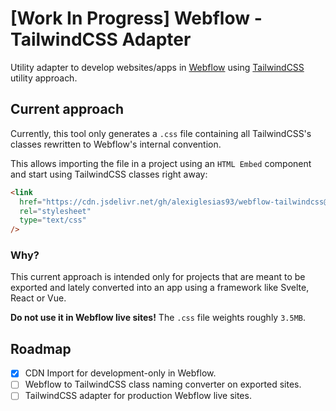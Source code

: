 # [Work In Progress] Webflow - TailwindCSS Adapter

Utility adapter to develop websites/apps in [Webflow](https://webflow.com/) using [TailwindCSS](https://tailwindcss.com/) utility approach.

## Current approach

Currently, this tool only generates a `.css` file containing all TailwindCSS's classes rewritten to Webflow's internal convention.

This allows importing the file in a project using an `HTML Embed` component and start using TailwindCSS classes right away:

```html
<link
  href="https://cdn.jsdelivr.net/gh/alexiglesias93/webflow-tailwindcss@master/webflow.css"
  rel="stylesheet"
  type="text/css"
/>
```

### Why?

This current approach is intended only for projects that are meant to be exported and lately converted into an app using a framework like Svelte, React or Vue.

**Do not use it in Webflow live sites!** The `.css` file weights roughly `3.5MB`.

## Roadmap

- [x] CDN Import for development-only in Webflow.
- [ ] Webflow to TailwindCSS class naming converter on exported sites.
- [ ] TailwindCSS adapter for production Webflow live sites.

